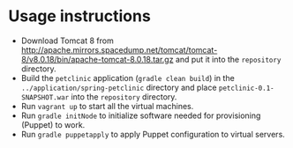 
# Usage instructions

- Download Tomcat 8 from <http://apache.mirrors.spacedump.net/tomcat/tomcat-8/v8.0.18/bin/apache-tomcat-8.0.18.tar.gz> and put it into the `repository` directory.
- Build the `petclinic` application (`gradle clean build`) in the `../application/spring-petclinic` directory and place `petclinic-0.1-SNAPSHOT.war` into the `repository` directory.
- Run `vagrant up` to start all the virtual machines.
- Run `gradle initNode` to initialize software needed for provisioning (Puppet) to work.
- Run `gradle puppetapply` to apply Puppet configuration to virtual servers.


